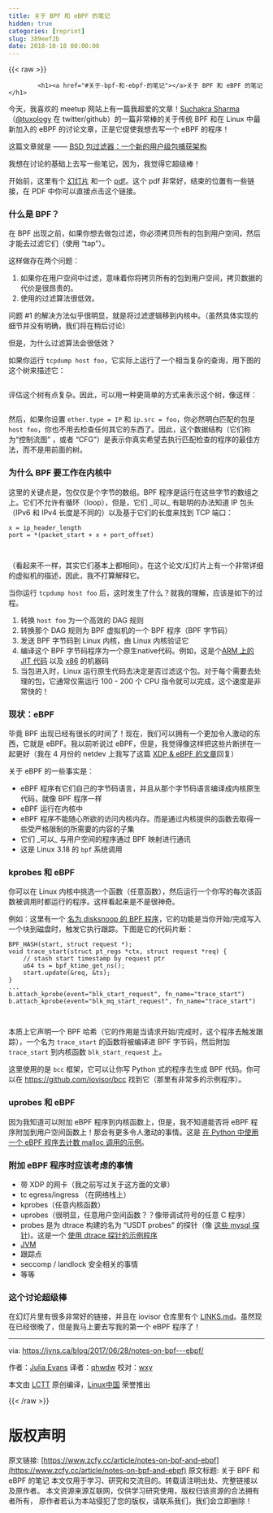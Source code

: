 ```yaml
---
title: 关于 BPF 和 eBPF 的笔记
hidden: true
categories: [reprint]
slug: 389eef2b
date: 2018-10-18 00:00:00
---
```


{{< raw >}}

            <h1><a href="#关于-bpf-和-ebpf-的笔记"></a>关于 BPF 和 eBPF 的笔记</h1>
<p>今天，我喜欢的 meetup 网站上有一篇我超爱的文章！<a href="http://suchakra.in/">Suchakra Sharma</a>（<a href="https://twitter.com/tuxology">@tuxology</a> 在 twitter/github）的一篇非常棒的关于传统 BPF 和在 Linux 中最新加入的 eBPF 的讨论文章，正是它促使我想去写一个 eBPF 的程序！</p>
<p>这篇文章就是 —— <a href="http://www.vodun.org/papers/net-papers/van_jacobson_the_bpf_packet_filter.pdf">BSD 包过滤器：一个新的用户级包捕获架构</a></p>
<p>我想在讨论的基础上去写一些笔记，因为，我觉得它超级棒！</p>
<p>开始前，这里有个 <a href="https://speakerdeck.com/tuxology/the-bsd-packet-filter">幻灯片</a> 和一个 <a href="http://step.polymtl.ca/%7Esuchakra/PWL-Jun28-MTL.pdf">pdf</a>。这个 pdf 非常好，结束的位置有一些链接，在 PDF 中你可以直接点击这个链接。</p>
<h3><a href="#什么是-bpf"></a>什么是 BPF？</h3>
<p>在 BPF 出现之前，如果你想去做包过滤，你必须拷贝所有的包到用户空间，然后才能去过滤它们（使用 “tap”）。</p>
<p>这样做存在两个问题：</p>
<ol>
<li>如果你在用户空间中过滤，意味着你将拷贝所有的包到用户空间，拷贝数据的代价是很昂贵的。</li>
<li>使用的过滤算法很低效。</li>
</ol>
<p>问题 #1 的解决方法似乎很明显，就是将过滤逻辑移到内核中。（虽然具体实现的细节并没有明确，我们将在稍后讨论）</p>
<p>但是，为什么过滤算法会很低效？</p>
<p>如果你运行 <code>tcpdump host foo</code>，它实际上运行了一个相当复杂的查询，用下图的这个树来描述它：</p>
<p><a href="https://camo.githubusercontent.com/51721a6b74c8f092d56c1c7381c51350d22d5d04/68747470733a2f2f6a766e732e63612f696d616765732f6270662d312e706e67"><img src="https://p0.ssl.qhimg.com/t01b03a8b8c53751882.png" alt=""></a></p>
<p>评估这个树有点复杂。因此，可以用一种更简单的方式来表示这个树，像这样：</p>
<p><a href="https://camo.githubusercontent.com/25ad8890a999867e7424a86851dbe52f8ed50e8c/68747470733a2f2f6a766e732e63612f696d616765732f6270662d322e706e67"><img src="https://p0.ssl.qhimg.com/t018b81fbbfc4e22c98.png" alt=""></a></p>
<p>然后，如果你设置 <code>ether.type = IP</code> 和  <code>ip.src = foo</code>，你必然明白匹配的包是 <code>host foo</code>，你也不用去检查任何其它的东西了。因此，这个数据结构（它们称为“控制流图” ，或者 “CFG”）是表示你真实希望去执行匹配检查的程序的最佳方法，而不是用前面的树。</p>
<h3><a href="#为什么-bpf-要工作在内核中"></a>为什么 BPF 要工作在内核中</h3>
<p>这里的关键点是，包仅仅是个字节的数组。BPF 程序是运行在这些字节的数组之上。它们不允许有循环（loop），但是，它们 _可以_  有聪明的办法知道 IP 包头（IPv6 和 IPv4 长度是不同的）以及基于它们的长度来找到 TCP 端口：</p>
<pre><code class="hljs routeros">x = ip_header_length<span class="hljs-built_in">
port </span>= *(packet_start + x + port_offset) 

</code></pre><p>（看起来不一样，其实它们基本上都相同）。在这个论文/幻灯片上有一个非常详细的虚拟机的描述，因此，我不打算解释它。</p>
<p>当你运行 <code>tcpdump host foo</code> 后，这时发生了什么？就我的理解，应该是如下的过程。</p>
<ol>
<li>转换 <code>host foo</code> 为一个高效的 DAG 规则</li>
<li>转换那个 DAG 规则为 BPF 虚拟机的一个 BPF 程序（BPF 字节码）</li>
<li>发送 BPF 字节码到 Linux 内核，由 Linux 内核验证它</li>
<li>编译这个 BPF 字节码程序为一个原生native代码。例如，这是个<a href="https://github.com/torvalds/linux/blob/v4.10/arch/arm/net/bpf_jit_32.c#L512">ARM 上的 JIT 代码</a> 以及 <a href="https://github.com/torvalds/linux/blob/v3.18/arch/x86/net/bpf_jit_comp.c#L189">x86</a> 的机器码</li>
<li>当包进入时，Linux 运行原生代码去决定是否过滤这个包。对于每个需要去处理的包，它通常仅需运行 100 - 200 个 CPU 指令就可以完成，这个速度是非常快的！</li>
</ol>
<h3><a href="#现状ebpf"></a>现状：eBPF</h3>
<p>毕竟 BPF 出现已经有很长的时间了！现在，我们可以拥有一个更加令人激动的东西，它就是 eBPF。我以前听说过 eBPF，但是，我觉得像这样把这些片断拼在一起更好（我在 4 月份的 netdev 上我写了这篇 <a href="https://jvns.ca/blog/2017/04/07/xdp-bpf-tutorial/">XDP &amp; eBPF 的文章</a>回复）</p>
<p>关于 eBPF 的一些事实是：</p>
<ul>
<li>eBPF 程序有它们自己的字节码语言，并且从那个字节码语言编译成内核原生代码，就像 BPF 程序一样</li>
<li>eBPF 运行在内核中</li>
<li>eBPF 程序不能随心所欲的访问内核内存。而是通过内核提供的函数去取得一些受严格限制的所需要的内容的子集</li>
<li>它们  _可以_  与用户空间的程序通过 BPF 映射进行通讯</li>
<li>这是 Linux 3.18 的 <code>bpf</code> 系统调用</li>
</ul>
<h3><a href="#kprobes-和-ebpf"></a>kprobes 和 eBPF</h3>
<p>你可以在 Linux 内核中挑选一个函数（任意函数），然后运行一个你写的每次该函数被调用时都运行的程序。这样看起来是不是很神奇。</p>
<p>例如：这里有一个 <a href="https://github.com/iovisor/bcc/blob/0c8c179fc1283600887efa46fe428022efc4151b/examples/tracing/disksnoop.py">名为 disksnoop 的 BPF 程序</a>，它的功能是当你开始/完成写入一个块到磁盘时，触发它执行跟踪。下图是它的代码片断：</p>
<pre><code class="hljs cs">BPF_HASH(start, <span class="hljs-keyword">struct</span> request *);
<span class="hljs-function"><span class="hljs-keyword">void</span> <span class="hljs-title">trace_start</span>(<span class="hljs-params"><span class="hljs-keyword">struct</span> pt_regs *ctx, <span class="hljs-keyword">struct</span> request *req</span>) </span>{
    <span class="hljs-comment">// stash start timestamp by request ptr</span>
    u64 ts = bpf_ktime_get_ns();
    start.update(&amp;req, &amp;ts);
}
...
b.attach_kprobe(<span class="hljs-keyword">event</span>=<span class="hljs-string">"blk_start_request"</span>, fn_name=<span class="hljs-string">"trace_start"</span>)
b.attach_kprobe(<span class="hljs-keyword">event</span>=<span class="hljs-string">"blk_mq_start_request"</span>, fn_name=<span class="hljs-string">"trace_start"</span>)


</code></pre><p>本质上它声明一个 BPF 哈希（它的作用是当请求开始/完成时，这个程序去触发跟踪），一个名为 <code>trace_start</code> 的函数将被编译进 BPF 字节码，然后附加 <code>trace_start</code> 到内核函数 <code>blk_start_request</code> 上。</p>
<p>这里使用的是 <code>bcc</code> 框架，它可以让你写 Python 式的程序去生成 BPF 代码。你可以在 <a href="https://github.com/iovisor/bcc">https://github.com/iovisor/bcc</a> 找到它（那里有非常多的示例程序）。</p>
<h3><a href="#uprobes-和-ebpf"></a>uprobes 和 eBPF</h3>
<p>因为我知道可以附加 eBPF 程序到内核函数上，但是，我不知道能否将 eBPF 程序附加到用户空间函数上！那会有更多令人激动的事情。这是 <a href="https://github.com/iovisor/bcc/blob/00f662dbea87a071714913e5c7382687fef6a508/tests/lua/test_uprobes.lua">在 Python 中使用一个 eBPF 程序去计数 malloc 调用的示例</a>。</p>
<h3><a href="#附加-ebpf-程序时应该考虑的事情"></a>附加 eBPF 程序时应该考虑的事情</h3>
<ul>
<li>带 XDP 的网卡（我之前写过关于这方面的文章）</li>
<li>tc egress/ingress （在网络栈上）</li>
<li>kprobes（任意内核函数）</li>
<li>uprobes（很明显，任意用户空间函数？？像带调试符号的任意 C 程序）</li>
<li>probes 是为 dtrace 构建的名为 “USDT probes” 的探针（像 <a href="https://dev.mysql.com/doc/refman/5.7/en/dba-dtrace-ref-query.html">这些 mysql 探针</a>)。这是一个 <a href="https://github.com/iovisor/bcc/blob/master/examples/tracing/mysqld_query.py">使用 dtrace 探针的示例程序</a></li>
<li><a href="http://blogs.microsoft.co.il/sasha/2016/03/31/probing-the-jvm-with-bpfbcc/">JVM</a></li>
<li>跟踪点</li>
<li>seccomp / landlock 安全相关的事情</li>
<li>等等</li>
</ul>
<h3><a href="#这个讨论超级棒"></a>这个讨论超级棒</h3>
<p>在幻灯片里有很多非常好的链接，并且在  iovisor 仓库里有个 <a href="https://github.com/iovisor/bcc/blob/master/LINKS.md">LINKS.md</a>。虽然现在已经很晚了，但是我马上要去写我的第一个 eBPF 程序了！</p>
<hr>
<p>via: <a href="https://jvns.ca/blog/2017/06/28/notes-on-bpf---ebpf/">https://jvns.ca/blog/2017/06/28/notes-on-bpf---ebpf/</a></p>
<p>作者：<a href="https://jvns.ca/">Julia Evans</a> 译者：<a href="https://github.com/qhwdw">qhwdw</a> 校对：<a href="https://github.com/wxy">wxy</a></p>
<p>本文由 <a href="https://github.com/LCTT/TranslateProject">LCTT</a> 原创编译，<a href="https://linux.cn/">Linux中国</a> 荣誉推出</p>

          
{{< /raw >}}

# 版权声明
原文链接: [https://www.zcfy.cc/article/notes-on-bpf-and-ebpf](https://www.zcfy.cc/article/notes-on-bpf-and-ebpf)
原文标题: 关于 BPF 和 eBPF 的笔记
本文仅用于学习、研究和交流目的。转载请注明出处、完整链接以及原作者。
本文资源来源互联网，仅供学习研究使用，版权归该资源的合法拥有者所有，
原作者若认为本站侵犯了您的版权，请联系我们，我们会立即删除！
